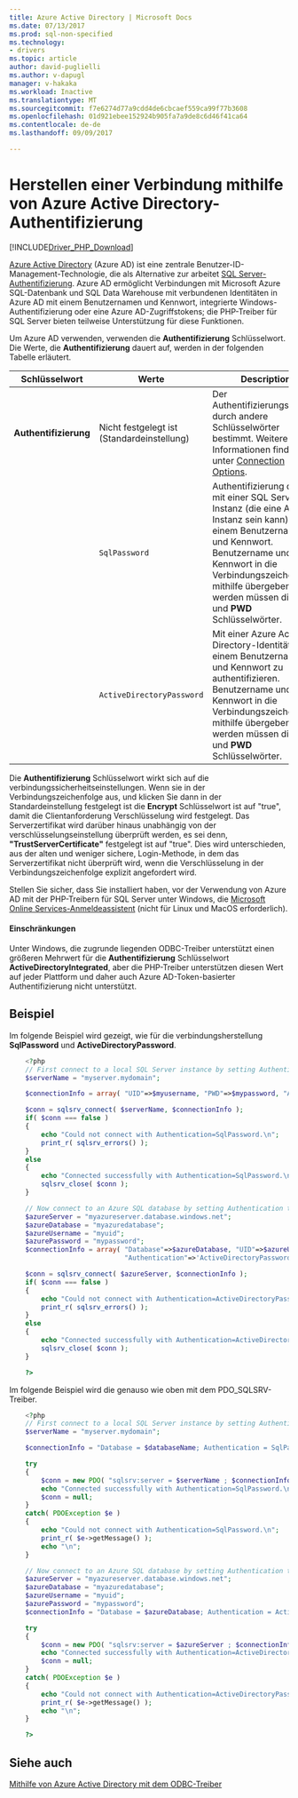 ```yaml
---
title: Azure Active Directory | Microsoft Docs
ms.date: 07/13/2017
ms.prod: sql-non-specified
ms.technology:
- drivers
ms.topic: article
author: david-puglielli
ms.author: v-dapugl
manager: v-hakaka
ms.workload: Inactive
ms.translationtype: MT
ms.sourcegitcommit: f7e6274d77a9cdd4de6cbcaef559ca99f77b3608
ms.openlocfilehash: 01d921ebee152924b905fa7a9de8c6d46f41ca64
ms.contentlocale: de-de
ms.lasthandoff: 09/09/2017

---
```

# <a name="connect-using-azure-active-directory-authentication"></a>Herstellen einer Verbindung mithilfe von Azure Active Directory-Authentifizierung
[!INCLUDE[Driver_PHP_Download](../../includes/driver_php_download.md)]

[Azure Active Directory](https://docs.microsoft.com/en-us/azure/active-directory/active-directory-whatis) (Azure AD) ist eine zentrale Benutzer-ID-Management-Technologie, die als Alternative zur arbeitet [SQL Server-Authentifizierung](../../connect/php/how-to-connect-using-sql-server-authentication.md). Azure AD ermöglicht Verbindungen mit Microsoft Azure SQL-Datenbank und SQL Data Warehouse mit verbundenen Identitäten in Azure AD mit einem Benutzernamen und Kennwort, integrierte Windows-Authentifizierung oder eine Azure AD-Zugriffstokens; die PHP-Treiber für SQL Server bieten teilweise Unterstützung für diese Funktionen.

Um Azure AD verwenden, verwenden die **Authentifizierung** Schlüsselwort. Die Werte, die **Authentifizierung** dauert auf, werden in der folgenden Tabelle erläutert.

|Schlüsselwort|Werte|Description|
|-|-|-|
|**Authentifizierung**|Nicht festgelegt ist (Standardeinstellung)|Der Authentifizierungsmodus durch andere Schlüsselwörter bestimmt. Weitere Informationen finden Sie unter [Connection Options](../../connect/php/connection-options.md). |
||`SqlPassword`|Authentifizierung direkt mit einer SQL Server-Instanz (die eine Azure-Instanz sein kann) mit einem Benutzernamen und Kennwort. Benutzername und Kennwort in die Verbindungszeichenfolge mithilfe übergeben werden müssen die **UID** und **PWD** Schlüsselwörter. |
||`ActiveDirectoryPassword`|Mit einer Azure Active Directory-Identität mit einem Benutzernamen und Kennwort zu authentifizieren. Benutzername und Kennwort in die Verbindungszeichenfolge mithilfe übergeben werden müssen die **UID** und **PWD** Schlüsselwörter. |

Die **Authentifizierung** Schlüsselwort wirkt sich auf die verbindungssicherheitseinstellungen. Wenn sie in der Verbindungszeichenfolge aus, und klicken Sie dann in der Standardeinstellung festgelegt ist die **Encrypt** Schlüsselwort ist auf "true", damit die Clientanforderung Verschlüsselung wird festgelegt. Das Serverzertifikat wird darüber hinaus unabhängig von der verschlüsselungseinstellung überprüft werden, es sei denn, **"TrustServerCertificate"** festgelegt ist auf "true". Dies wird unterschieden, aus der alten und weniger sichere, Login-Methode, in dem das Serverzertifikat nicht überprüft wird, wenn die Verschlüsselung in der Verbindungszeichenfolge explizit angefordert wird.

Stellen Sie sicher, dass Sie installiert haben, vor der Verwendung von Azure AD mit der PHP-Treibern für SQL Server unter Windows, die [Microsoft Online Services-Anmeldeassistent](https://www.microsoft.com/download/details.aspx?id=41950) (nicht für Linux und MacOS erforderlich).

#### <a name="limitations"></a>Einschränkungen

Unter Windows, die zugrunde liegenden ODBC-Treiber unterstützt einen größeren Mehrwert für die **Authentifizierung** Schlüsselwort **ActiveDirectoryIntegrated**, aber die PHP-Treiber unterstützen diesen Wert auf jeder Plattform und daher auch Azure AD-Token-basierter Authentifizierung nicht unterstützt.

## <a name="example"></a>Beispiel

Im folgende Beispiel wird gezeigt, wie für die verbindungsherstellung **SqlPassword** und **ActiveDirectoryPassword**.

```php
    <?php
    // First connect to a local SQL Server instance by setting Authentication to SqlPassword
    $serverName = "myserver.mydomain";

    $connectionInfo = array( "UID"=>$myusername, "PWD"=>$mypassword, "Authentication"=>'SqlPassword' );

    $conn = sqlsrv_connect( $serverName, $connectionInfo );
    if( $conn === false )
    {
        echo "Could not connect with Authentication=SqlPassword.\n";
        print_r( sqlsrv_errors() );
    }
    else
    {
        echo "Connected successfully with Authentication=SqlPassword.\n";
        sqlsrv_close( $conn );
    }

    // Now connect to an Azure SQL database by setting Authentication to ActiveDirectoryPassword
    $azureServer = "myazureserver.database.windows.net";
    $azureDatabase = "myazuredatabase";
    $azureUsername = "myuid";
    $azurePassword = "mypassword";
    $connectionInfo = array( "Database"=>$azureDatabase, "UID"=>$azureUsername, "PWD"=>$azurePassword,
                             "Authentication"=>'ActiveDirectoryPassword' );

    $conn = sqlsrv_connect( $azureServer, $connectionInfo );
    if( $conn === false )
    {
        echo "Could not connect with Authentication=ActiveDirectoryPassword.\n";
        print_r( sqlsrv_errors() );
    }
    else
    {
        echo "Connected successfully with Authentication=ActiveDirectoryPassword.\n";
        sqlsrv_close( $conn );
    }

    ?>
```

Im folgende Beispiel wird die genauso wie oben mit dem PDO_SQLSRV-Treiber.

```php
    <?php
    // First connect to a local SQL Server instance by setting Authentication to SqlPassword
    $serverName = "myserver.mydomain";

    $connectionInfo = "Database = $databaseName; Authentication = SqlPassword;";

    try
    {
        $conn = new PDO( "sqlsrv:server = $serverName ; $connectionInfo", $myusername, $mypassword );
        echo "Connected successfully with Authentication=SqlPassword.\n";
        $conn = null;
    }
    catch( PDOException $e )
    {
        echo "Could not connect with Authentication=SqlPassword.\n";
        print_r( $e->getMessage() );
        echo "\n";
    }

    // Now connect to an Azure SQL database by setting Authentication to ActiveDirectoryPassword
    $azureServer = "myazureserver.database.windows.net";
    $azureDatabase = "myazuredatabase";
    $azureUsername = "myuid";
    $azurePassword = "mypassword";
    $connectionInfo = "Database = $azureDatabase; Authentication = ActiveDirectoryPassword;";

    try
    {
        $conn = new PDO( "sqlsrv:server = $azureServer ; $connectionInfo", $azureUsername, $azurePassword );
        echo "Connected successfully with Authentication=ActiveDirectoryPassword.\n";
        $conn = null;
    }
    catch( PDOException $e )
    {
        echo "Could not connect with Authentication=ActiveDirectoryPassword.\n";
        print_r( $e->getMessage() );
        echo "\n";
    }

    ?>
```
## <a name="see-also"></a>Siehe auch  
[Mithilfe von Azure Active Directory mit dem ODBC-Treiber](https://docs.microsoft.com/en-us/sql/connect/odbc/using-azure-active-directory)

